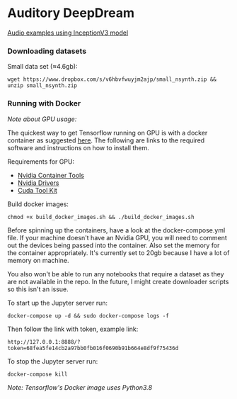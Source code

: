 # **Auditory DeepDream**

[Audio examples using InceptionV3 model](https://soundcloud.com/user-151681972/sets/inceptiov3-deep-dream-audio-examples?utm_source=clipboard&utm_medium=text&utm_campaign=social_sharing)

### Downloading datasets

Small data set (≈4.6gb):

`wget https://www.dropbox.com/s/v6hbvfwuyjm2ajp/small_nsynth.zip && unzip small_nsynth.zip`

### Running with Docker

_Note about GPU usage:_

The quickest way to get Tensorflow running on GPU is with a docker container as
suggested [here](https://www.tensorflow.org/install/docker). The following are links to the required software and
instructions on how to install them.

Requirements for GPU:

- [Nvidia Container Tools](https://github.com/NVIDIA/nvidia-docker)
- [Nvidia Drivers](https://phoenixnap.com/kb/install-nvidia-drivers-ubuntu)
- [Cuda Tool Kit](https://docs.nvidia.com/cuda/cuda-installation-guide-linux/index.html)

Build docker images:

`chmod +x build_docker_images.sh && ./build_docker_images.sh`

Before spinning up the containers, have a look at the docker-compose.yml file. If your machine doesn't have an Nvidia
GPU, you will need to comment out the devices being passed into the container. Also set the memory for the container
appropriately. It's currently set to 20gb because I have a lot of memory on machine.

You also won't be able to run any notebooks that require a dataset as they are not available in the repo. In the future,
I might create downloader scripts so this isn't an issue.

To start up the Jupyter server run:

`docker-compose up -d && sudo docker-compose logs -f`

Then follow the link with token, example link:

`http://127.0.0.1:8888/?token=68fea5fe14cb2a97bb0fb016f0690b91b664e8df9f75436d`

To stop the Jupyter server run:

`docker-compose kill`

_Note: Tensorflow's Docker image uses Python3.8_
